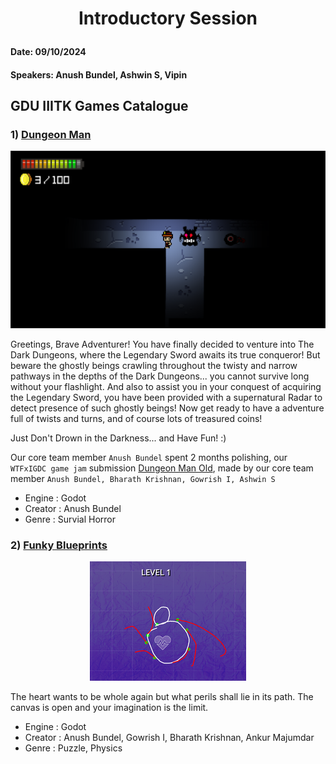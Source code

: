 
# <p align="center">Introductory Session </p>
#### Date: 09/10/2024 
#### Speakers: Anush Bundel, Ashwin S, Vipin


## GDU IIITK Games Catalogue
### 1) [Dungeon Man](https://electrocubic.itch.io/dungeon-man)
![Dungeon Man](Assets/DungeonManNew.png)

Greetings, Brave Adventurer! You have finally decided to venture into The Dark Dungeons, where the Legendary Sword awaits its true conqueror! But beware the ghostly beings crawling throughout the twisty and narrow pathways in the depths of the Dark Dungeons... you cannot survive long without your flashlight. And also to assist you in your conquest of acquiring the Legendary Sword, you have been provided with a supernatural Radar to detect presence of such ghostly beings! Now get ready to have a adventure full of twists and turns, and of course lots of treasured coins!

Just Don't Drown in the Darkness... and Have Fun! :)

Our core team member `Anush Bundel` spent 2 months polishing, our `WTFxIGDC game jam` submission [Dungeon Man Old](https://bharathk33.itch.io/radar-game), made by our core team member `Anush Bundel, Bharath Krishnan, Gowrish I, Ashwin S`
- Engine : Godot
- Creator : Anush Bundel
- Genre : Survial Horror

### 2) [Funky Blueprints](https://bharathk33.itch.io/funkyblueprints)
<p align="center">
 <img src = Assets/Funky%20Blueprints.png> </img>
</p>

The heart wants to be whole again but what perils shall lie in its path. The canvas is open and your imagination is the limit.

- Engine : Godot
- Creator : Anush Bundel, Gowrish I, Bharath Krishnan, Ankur Majumdar
- Genre : Puzzle, Physics

